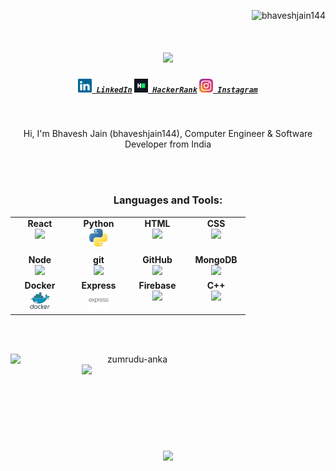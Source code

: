 <p align="right"> <img src="https://komarev.com/ghpvc/?username=bhaveshjain144&label=Profile%20views&color=00008b&style=flat" alt="bhaveshjain144" /> </p>
<h1 align="center">
  <a href="https://git.io/typing-svg">
    <img align="center" src="https://readme-typing-svg.herokuapp.com?color=990000&size=30&vCenter=true&lines=Heya+Peeps+!!!+%F0%9F%91%8B;This+is+Bhavesh+Jain......;Welcome+to+my+profile+!;Make+sure+you+star+some+repo+%F0%9F%98%83">
  </a>
</h1>
<h5 align="center">
  <code><a href="https://www.linkedin.com/in/bhavesh-jain-a750401ba/" title="LinkedIn Profile"><img width="22" src="Images/linkedin.svg"> LinkedIn</a></code>
  <code><a href="https://www.hackerrank.com/bhaveshjain1520" title="HackerRank Profile"><img width="22" src="Images/hackerrank.png"> HackerRank</a></code>
  <code><a href="https://instagram.com/bhaveshjain_._" title="Instagram Profile"><img width="22" src="Images/instagram.svg"> Instagram</a></code>
</h5>
<br>
<p align="center">
  Hi, I'm Bhavesh Jain (bhaveshjain144), Computer Engineer & Software Developer from India
 </p>
<br>
<br>
<h3 align="center">Languages and Tools:</h3>
<table width="320px" align="center">
    <tbody>
        <tr valign="top">
            <td width="80px" align="center">
            <span><strong>React</strong></span><br>
            <img height="32px" src="https://angular.io/assets/images/logos/angular/angular.svg">
            </td>
            <td width="80px" align="center">
            <span><strong>Python</strong></span><br>
            <img height="32" src="Images/python.jpeg">
            </td>
            <td width="80px" align="center">
            <span><strong>HTML</strong></span><br>
            <img height="32" src="https://cdn.jsdelivr.net/gh/devicons/devicon/icons/html5/html5-original.svg">
            </td>
            <td width="80px" align="center">
            <span><strong>CSS</strong></span><br>
            <img height="32px" src="https://cdn.jsdelivr.net/gh/devicons/devicon/icons/css3/css3-original.svg">
            </td>
        </tr>
        <tr valign="top">
            <td width="80px" align="center">
            <span><strong>Node</strong></span><br>
            <img height="32px" src="https://upload.wikimedia.org/wikipedia/commons/d/d9/Node.js_logo.svg">
            </td>
            <td width="80px" align="center">
            <span><strong>git</strong></span><br>
            <img height="32px" src="https://cdn.jsdelivr.net/gh/devicons/devicon/icons/git/git-plain.svg">
            </td>
            <td width="80px" align="center">
            <span><strong>GitHub</strong></span><br>
            <img height="32px" src="https://cdn.jsdelivr.net/gh/devicons/devicon/icons/github/github-original.svg">
            <td width="80px" align="center">
            <span><strong>MongoDB</strong></span><br>
            <img height="32px" src="https://upload.wikimedia.org/wikipedia/commons/9/93/MongoDB_Logo.svg">
            </td>
        </tr>
          <tr valign="top">
            <td width="80px" align="center">
            <span><strong>Docker</strong></span><br>
            <img height="32px" src="https://raw.githubusercontent.com/devicons/devicon/master/icons/docker/docker-original-wordmark.svg">
            </td>
            <td width="80px" align="center">
            <span><strong>Express</strong></span><br>
            <img height="32px" src="https://raw.githubusercontent.com/devicons/devicon/master/icons/express/express-original-wordmark.svg">
            </td>
            <td width="80px" align="center">
            <span><strong>Firebase</strong></span><br>
            <img height="32px" src="https://www.vectorlogo.zone/logos/firebase/firebase-icon.svg">
            <td width="80px" align="center">
              <span><strong>C++</strong></span><br>
            <img height="32px" src="https://upload.wikimedia.org/wikipedia/commons/1/18/ISO_C%2B%2B_Logo.svg">
            </td>
        </tr>
    </tbody>
</table>
<br>
<br>
<p align=center>
  <div align=center>
    <a href="https://github.com/denvercoder1/github-readme-streak-stats" title="Go to Source">
      <img align="left" width=390 src="https://github-readme-streak-stats.herokuapp.com/?user=bhaveshjain144&theme=react&border=61dafb&hide_border=true" alt="zumrudu-anka" />
    </a>
    <a href="https://github.com/anuraghazra/github-readme-stats" title="Go to Source">
      <img align="right" width=390 src="https://github-readme-stats.vercel.app/api?username=bhaveshjain144&show_icons=true&theme=react&border_color=61dafb&hide_border=true" />
    </a>
  </div>
  <br><br><br><br><br><br><br><br><br>
  <div align=center>
    <a href="https://github.com/anuraghazra/github-readme-stats">
      <img width=325 align="center" src="https://github-readme-stats.vercel.app/api/top-langs/?username=bhaveshjain144&hide=c%23,powershell,Mathematica,Ruby,Objective-C,Objective-C%2b%2b,Cuda&title_color=61dafb&text_color=ffffff&icon_color=61dafb&bg_color=20232a&langs_count=8&layout=compact&border_color=61dafb&hide_border=true" />
    </a>
  </div>
  <br>
</p>

